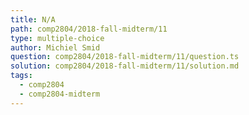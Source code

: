 ```yaml
---
title: N/A
path: comp2804/2018-fall-midterm/11
type: multiple-choice
author: Michiel Smid
question: comp2804/2018-fall-midterm/11/question.ts
solution: comp2804/2018-fall-midterm/11/solution.md
tags:
  - comp2804
  - comp2804-midterm
---
```


